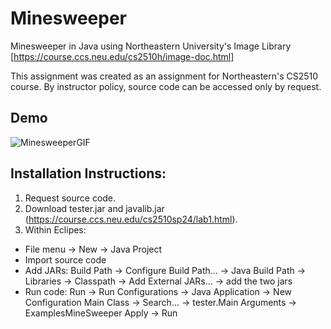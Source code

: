 # Minesweeper
Minesweeper in Java using Northeastern University's Image Library [https://course.ccs.neu.edu/cs2510h/image-doc.html]

This assignment was created as an assignment for Northeastern's CS2510 course. By instructor policy, source code can be accessed only by request.
## Demo
![MinesweeperGIF](https://github.com/sf0628/minesweeper/assets/148008966/f3b88038-d70b-449b-a96f-da852f1ea4ce)
## Installation Instructions:
1. Request source code.
2. Download tester.jar and javalib.jar (https://course.ccs.neu.edu/cs2510sp24/lab1.html).
3. Within Eclipes:
  - File menu -> New -> Java Project
  - Import source code
  - Add JARs: Build Path -> Configure Build Path... -> Java Build Path -> Libraries ->
    Classpath -> Add External JARs... -> add the two jars
  - Run code: Run -> Run Configurations -> Java Application -> New Configuration
    Main Class -> Search... -> tester.Main
    Arguments -> ExamplesMineSweeper
    Apply -> Run


